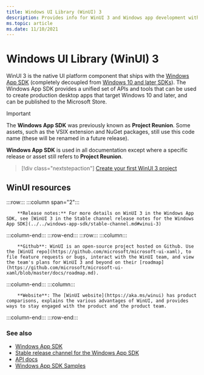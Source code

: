 ```yaml
---
title: Windows UI Library (WinUI) 3
description: Provides info for WinUI 3 and Windows app development with the Windows App SDK. 
ms.topic: article
ms.date: 11/10/2021
---
```


# Windows UI Library (WinUI) 3

WinUI 3 is the native UI platform component that ships with the [Windows App SDK](../../windows-app-sdk/index.md) (completely decoupled from [Windows 10 and later SDKs](https://developer.microsoft.com/windows/downloads/windows-10-sdk/)). The Windows App SDK provides a unified set of APIs and tools that can be used to create production desktop apps that target Windows 10 and later, and can be published to the Microsoft Store.

> [!Important]
> The **Windows App SDK** was previously known as **Project Reunion**. Some assets, such as the VSIX extension and NuGet packages, still use this code name (these will be renamed in a future release).
>
>**Windows App SDK** is used in all documentation except where a specific release or asset still refers to **Project Reunion**.

> [!div class="nextstepaction"]
> [Create your first WinUI 3 project](create-your-first-winui3-app.md)

## WinUI resources

:::row:::
   :::column span="2":::

        **Release notes:** For more details on WinUI 3 in the Windows App SDK, see [WinUI 3 in the Stable channel release notes for the Windows App SDK](../../windows-app-sdk/stable-channel.md#winui-3)

   :::column-end:::
:::row-end:::
:::row:::
   :::column:::

        **Github**: WinUI is an open-source project hosted on Github. Use the [WinUI repo](https://github.com/microsoft/microsoft-ui-xaml), to file feature requests or bugs, interact with the WinUI team, and view the team's plans for WinUI 3 and beyond on their [roadmap](https://github.com/microsoft/microsoft-ui-xaml/blob/master/docs/roadmap.md).

   :::column-end:::
   :::column:::

        **Website**: The [WinUI website](https://aka.ms/winui) has product comparisons, explains the various advantages of WinUI, and provides ways to stay engaged with the product and the product team.

   :::column-end:::
:::row-end:::

### See also

- [Windows App SDK](../../windows-app-sdk/index.md)
- [Stable release channel for the Windows App SDK](../../windows-app-sdk/stable-channel.md)
- [API docs](/windows/winui/api/)
- [Windows App SDK Samples](https://github.com/microsoft/WindowsAppSDK-Samples)
